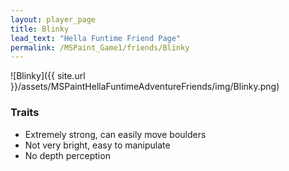 ```yaml
---
layout: player_page
title: Blinky
lead_text: "Hella Funtime Friend Page" 
permalink: /MSPaint_Game1/friends/Blinky
---
```

![Blinky]({{ site.url }}/assets/MSPaintHellaFuntimeAdventureFriends/img/Blinky.png)

### Traits

* Extremely strong, can easily move boulders
* Not very bright, easy to manipulate
* No depth perception
